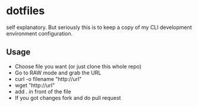 dotfiles
========

self explanatory. But seriously this is to keep a copy of my CLI development environment configuration.

Usage
--------
* Choose file you want (or just clone this whole repo)
* Go to RAW mode and grab the URL
* curl -o filename "http://url"
* wget "http://url"
* add . in front of the file
* If you got changes fork and do pull request
